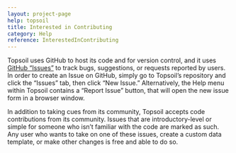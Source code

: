 ```yaml
---
layout: project-page
help: topsoil
title: Interested in Contributing
category: Help
reference: InterestedInContributing
---
```


Topsoil uses GitHub to host its code and for version control, and it uses [GitHub “Issues”](https://github.com/CIRDLES/Topsoil/issues/new) to track bugs, suggestions, or requests reported by users. In order to create an Issue on GitHub, simply go to Topsoil’s repository and click the “Issues” tab, then click “New Issue.” Alternatively, the Help menu within Topsoil contains a “Report Issue” button, that will open the new issue form in a browser window.

In addition to taking cues from its community, Topsoil accepts code contributions from its community. Issues that are introductory-level or simple for someone who isn’t familiar with the code are marked as such. Any user who wants to take on one of these issues, create a custom data template, or make other changes is free and able to do so.
